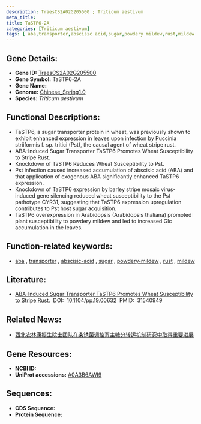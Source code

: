 ```yaml
---
description: TraesCS2A02G205500 ; Triticum aestivum
meta_title:
title: TaSTP6-2A
categories: [Triticum aestivum]
tags: [ aba,transporter,abscisic acid,sugar,powdery mildew,rust,mildew ]
---
```


## Gene Details:
- **Gene ID:**	[TraesCS2A02G205500](https://ensembl.gramene.org/Triticum_aestivum/Gene/Summary?g=TraesCS2A02G205500)
- **Gene Symbol:** TaSTP6-2A
- **Gene Name:** 
- **Genome:** [Chinese_Spring1.0](https://ensembl.gramene.org/Triticum_aestivum/Info/Index)
- **Species:** *Triticum aestivum*

## Functional Descriptions:
   - TaSTP6, a sugar transporter protein in wheat, was previously shown to exhibit enhanced expression in leaves upon infection by Puccinia striiformis f. sp. tritici (Pst), the causal agent of wheat stripe rust.
   - ABA-Induced Sugar Transporter TaSTP6 Promotes Wheat Susceptibility to Stripe Rust.
   - Knockdown of TaSTP6 Reduces Wheat Susceptibility to Pst.
   - Pst infection caused increased accumulation of abscisic acid (ABA) and that application of exogenous ABA significantly enhanced TaSTP6 expression.
   - Knockdown of TaSTP6 expression by barley stripe mosaic virus-induced gene silencing reduced wheat susceptibility to the Pst pathotype CYR31, suggesting that TaSTP6 expression upregulation contributes to Pst host sugar acquisition.
   - TaSTP6 overexpression in Arabidopsis (Arabidopsis thaliana) promoted plant susceptibility to powdery mildew and led to increased Glc accumulation in the leaves.

## Function-related keywords:
   - [aba](/tags/aba/)&nbsp;,&nbsp;[transporter](/tags/transporter/)&nbsp;,&nbsp;[abscisic-acid](/tags/abscisic-acid/)&nbsp;,&nbsp;[sugar](/tags/sugar/)&nbsp;,&nbsp;[powdery-mildew](/tags/powdery-mildew/)&nbsp;,&nbsp;[rust](/tags/rust/)&nbsp;,&nbsp;[mildew](/tags/mildew/)

## Literature:
   - [ABA-Induced Sugar Transporter TaSTP6 Promotes Wheat Susceptibility to Stripe Rust.]( https://academic.oup.com/plphys/article/181/3/1328/6044943?login=true)&nbsp;&nbsp;DOI:&nbsp;&nbsp;[10.1104/pp.19.00632](https://academic.oup.com/plphys/article/181/3/1328/6044943?login=true)&nbsp;&nbsp;PMID:&nbsp;&nbsp;[31540949](https://pubmed.ncbi.nlm.nih.gov/31540949/)

## Related News:
   - [西北农林康振生院士团队在条锈菌调控寄主糖分转运机制研究中取得重要进展](https://mp.weixin.qq.com/s?__biz=MzIyOTY2NDYyNQ==&mid=2247492941&idx=1&sn=785c1bbc640b8d3afba9f1424245dac9&chksm=e8bd9753dfca1e45f0ef0d87a4db57bf23922a0771ee31d9130eceab486886dd00278739bd79&scene=27#wechat_redirect)

## Gene Resources:
- **NCBI ID:**  [](https://www.ncbi.nlm.nih.gov/gene/?term=)
- **UniProt accessions:** [A0A3B6AWI9](https://www.uniprot.org/uniprotkb/A0A3B6AWI9/entry)



## Sequences:
- **CDS Sequence:**
- **Protein Sequence:**
